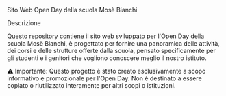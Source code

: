 Sito Web Open Day della scuola Mosè Bianchi

Descrizione

Questo repository contiene il sito web sviluppato per l'Open Day della scuola Mosè Bianchi, è progettato per fornire una panoramica delle attività, dei corsi e delle strutture offerte dalla scuola, pensato specificamente per gli studenti e i genitori che vogliono conoscere meglio il nostro istituto.

⚠️ Importante: Questo progetto è stato creato esclusivamente a scopo informativo e promozionale per l'Open Day. Non è destinato a essere copiato o riutilizzato interamente per altri scopi o istituzioni.

